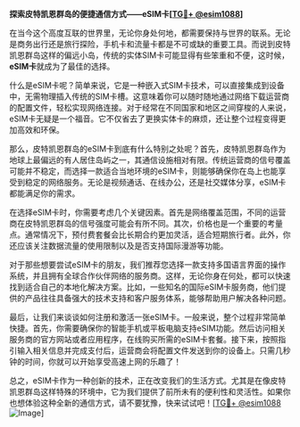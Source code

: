 **探索皮特凯恩群岛的便捷通信方式——eSIM卡[[TG💪+ @esim1088](https://t.me/s/esim1088)]**

在当今这个高度互联的世界里，无论你身处何地，都需要保持与世界的联系。无论是商务出行还是旅行探险，手机卡和流量卡都是不可或缺的重要工具。而说到皮特凯恩群岛这样的偏远小岛，传统的实体SIM卡可能显得有些笨重和不便，这时候，**eSIM卡**就成为了最佳的选择。

什么是eSIM卡呢？简单来说，它是一种嵌入式SIM卡技术，可以直接集成到设备中，无需物理插入传统的SIM卡槽。这意味着你可以随时随地通过网络下载运营商的配置文件，轻松实现网络连接。对于经常在不同国家和地区之间穿梭的人来说，eSIM卡无疑是一个福音。它不仅省去了更换实体卡的麻烦，还让整个过程变得更加高效和环保。

那么，皮特凯恩群岛的eSIM卡到底有什么特别之处呢？首先，皮特凯恩群岛作为地球上最偏远的有人居住岛屿之一，其通信设施相对有限。传统运营商的信号覆盖可能并不稳定，而选择一款适合当地环境的eSIM卡，则能够确保你在岛上也能享受到稳定的网络服务。无论是视频通话、在线办公，还是社交媒体分享，eSIM卡都能满足你的需求。

在选择eSIM卡时，你需要考虑几个关键因素。首先是网络覆盖范围，不同的运营商在皮特凯恩群岛的信号强度可能会有所不同。其次，价格也是一个重要的考量点。通常情况下，预付费套餐会比长期合约更加灵活，适合短期旅行者。此外，你还应该关注数据流量的使用限制以及是否支持国际漫游等功能。

对于那些想要尝试eSIM卡的朋友，我们推荐您选择一款支持多国语言界面的操作系统，并且拥有全球合作伙伴网络的服务商。这样，无论你身在何处，都可以快速找到适合自己的本地化解决方案。比如，一些知名的国际eSIM卡服务商，他们提供的产品往往具备强大的技术支持和客户服务体系，能够帮助用户解决各种问题。

最后，让我们来谈谈如何注册和激活一张eSIM卡。一般来说，整个过程非常简单快捷。首先，你需要确保你的智能手机或平板电脑支持eSIM功能。然后访问相关服务商的官方网站或者应用程序，在线购买所需的eSIM卡套餐。接下来，按照指引输入相关信息并完成支付后，运营商会将配置文件发送到你的设备上。只需几秒钟的时间，你就可以开始享受高速上网的乐趣了！

总之，eSIM卡作为一种创新的技术，正在改变我们的生活方式。尤其是在像皮特凯恩群岛这样特殊的环境中，它为我们提供了前所未有的便利性和灵活性。如果你也想体验这种全新的通信方式，请不要犹豫，快来试试吧！[[TG💪+ @esim1088](https://t.me/s/esim1088) ![Image](https://i.postimg.cc/4NQfJmqS/Snipaste-2025-05-13-00-14-12.png)]